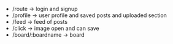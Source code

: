 - /route -> login and signup
- /profile -> user profile and saved posts and uploaded section
- /feed -> feed of posts
- /click -> image open and can save
- /board/:boardname -> board